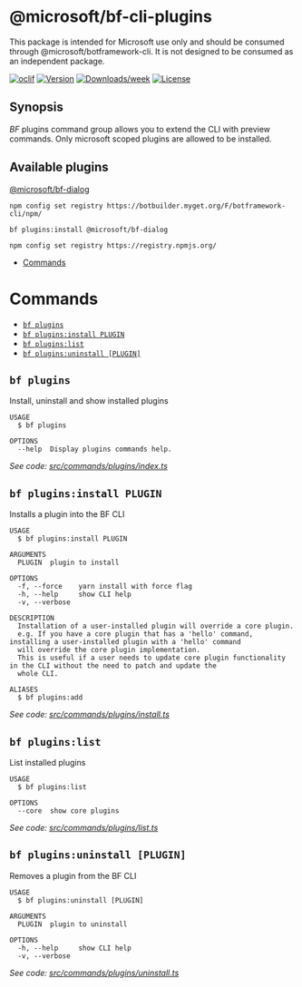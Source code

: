 @microsoft/bf-cli-plugins
=========================

This package is intended for Microsoft use only and should be consumed through @microsoft/botframework-cli. It is not designed to be consumed as an independent package.

[![oclif](https://img.shields.io/badge/cli-oclif-brightgreen.svg)](https://oclif.io)
[![Version](https://img.shields.io/npm/v/@microsoft/bf-cli-plugins.svg)](https://npmjs.org/package/@microsoft/bf-cli-plugins)
[![Downloads/week](https://img.shields.io/npm/dw/@microsoft/bf-cli-plugins.svg)](https://npmjs.org/package/@microsoft/bf-cli-plugins)
[![License](https://img.shields.io/npm/l/@microsoft/bf-cli-plugins.svg)](https://github.com/https://github.com/microsoft//botframework-cli/blob/master/package.json)

## Synopsis
_BF_ plugins command group allows you to extend the CLI with preview commands. Only microsoft scoped plugins are allowed to be installed.

## Available plugins

[@microsoft/bf-dialog](https://github.com/microsoft/botframework-cli/tree/master/packages/dialog)
```
npm config set registry https://botbuilder.myget.org/F/botframework-cli/npm/

bf plugins:install @microsoft/bf-dialog

npm config set registry https://registry.npmjs.org/
```
<!-- toc -->
* [Commands](#commands)
<!-- tocstop -->
# Commands
<!-- commands -->
* [`bf plugins`](#bf-plugins)
* [`bf plugins:install PLUGIN`](#bf-pluginsinstall-plugin)
* [`bf plugins:list`](#bf-pluginslist)
* [`bf plugins:uninstall [PLUGIN]`](#bf-pluginsuninstall-plugin)

## `bf plugins`

Install, uninstall and show installed plugins

```
USAGE
  $ bf plugins

OPTIONS
  --help  Display plugins commands help.
```

_See code: [src/commands/plugins/index.ts](https://github.com/microsoft/botframework-cli/tree/master/packages/plugins/src/commands/plugins/index.ts)_

## `bf plugins:install PLUGIN`

Installs a plugin into the BF CLI

```
USAGE
  $ bf plugins:install PLUGIN

ARGUMENTS
  PLUGIN  plugin to install

OPTIONS
  -f, --force    yarn install with force flag
  -h, --help     show CLI help
  -v, --verbose

DESCRIPTION
  Installation of a user-installed plugin will override a core plugin.
  e.g. If you have a core plugin that has a 'hello' command, installing a user-installed plugin with a 'hello' command 
  will override the core plugin implementation. 
  This is useful if a user needs to update core plugin functionality in the CLI without the need to patch and update the 
  whole CLI.

ALIASES
  $ bf plugins:add
```

_See code: [src/commands/plugins/install.ts](https://github.com/microsoft/botframework-cli/tree/master/packages/plugins/src/commands/plugins/install.ts)_

## `bf plugins:list`

List installed plugins

```
USAGE
  $ bf plugins:list

OPTIONS
  --core  show core plugins
```

_See code: [src/commands/plugins/list.ts](https://github.com/microsoft/botframework-cli/tree/master/packages/plugins/src/commands/plugins/list.ts)_

## `bf plugins:uninstall [PLUGIN]`

Removes a plugin from the BF CLI

```
USAGE
  $ bf plugins:uninstall [PLUGIN]

ARGUMENTS
  PLUGIN  plugin to uninstall

OPTIONS
  -h, --help     show CLI help
  -v, --verbose
```

_See code: [src/commands/plugins/uninstall.ts](https://github.com/microsoft/botframework-cli/tree/master/packages/plugins/src/commands/plugins/uninstall.ts)_
<!-- commandsstop -->
